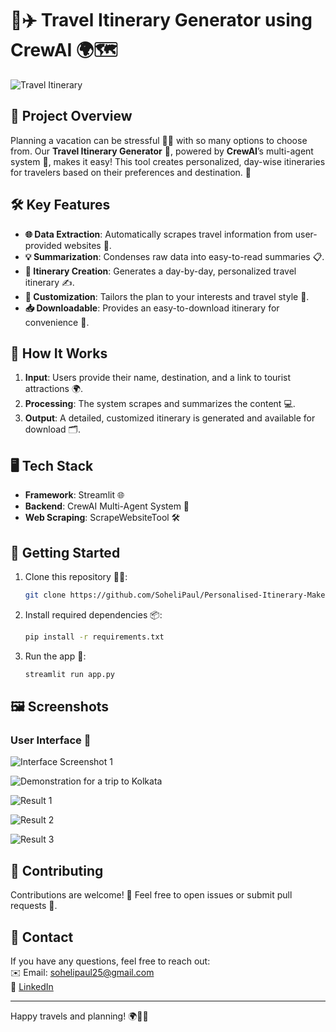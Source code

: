 # 🧳✈️ Travel Itinerary Generator using CrewAI 🌍🗺️
![Travel Itinerary](https://github.com/user-attachments/assets/3899f44d-c0a6-4238-8fa5-a0908c9404f3)

## 🎯 Project Overview
Planning a vacation can be stressful 😵‍💫 with so many options to choose from. Our **Travel Itinerary Generator** 🎉, powered by **CrewAI**’s multi-agent system 🤖, makes it easy! This tool creates personalized, day-wise itineraries for travelers based on their preferences and destination. 🌟

## 🛠️ Key Features
- **🌐 Data Extraction**: Automatically scrapes travel information from user-provided websites 📄.
- **💡 Summarization**: Condenses raw data into easy-to-read summaries 📋.
- **📅 Itinerary Creation**: Generates a day-by-day, personalized travel itinerary ✍️.
- **🎨 Customization**: Tailors the plan to your interests and travel style 💼.
- **📥 Downloadable**: Provides an easy-to-download itinerary for convenience 📄.

## 🚀 How It Works
1. **Input**: Users provide their name, destination, and a link to tourist attractions 🌍.
2. **Processing**: The system scrapes and summarizes the content 💻.
3. **Output**: A detailed, customized itinerary is generated and available for download 🗂️.

## 🖥️ Tech Stack
- **Framework**: Streamlit 🌐
- **Backend**: CrewAI Multi-Agent System 🤖
- **Web Scraping**: ScrapeWebsiteTool 🛠️

## 🏁 Getting Started
1. Clone this repository 👨‍💻:
    ```bash
    git clone https://github.com/SoheliPaul/Personalised-Itinerary-Maker.git
    ```
2. Install required dependencies 📦:
    ```bash
    pip install -r requirements.txt
    ```
3. Run the app 🚀:
    ```bash
    streamlit run app.py
    ```

## 🖼️ Screenshots

### User Interface 🌟
![Interface Screenshot 1](https://github.com/user-attachments/assets/1da617b8-e386-4d0f-a320-83dfb6f2fcb0)

![Demonstration for a trip to Kolkata](https://github.com/user-attachments/assets/9fc0550c-9eab-433d-8762-ffba17f9dd29)

![Result 1](https://github.com/user-attachments/assets/034143f1-7e49-46fe-922a-742f77eb696f)


![Result 2](https://github.com/user-attachments/assets/3ce44bf3-9930-4918-b98d-b6081a33b2fc)


![Result 3](https://github.com/user-attachments/assets/6c2800fb-c32b-482b-8417-f170e7da9d73)


## 🤝 Contributing
Contributions are welcome! 🎉 Feel free to open issues or submit pull requests 🚀.

## 📧 Contact
If you have any questions, feel free to reach out:  
✉️ Email: sohelipaul25@gmail.com  
🔗 [LinkedIn](https://www.linkedin.com/in/soheli-paul-42350b231/)

---

Happy travels and planning! 🌍🧳✨
